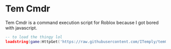 <h1>Tem Cmdr</h1>

Tem Cmdr is a command execution script for Roblox because I got bored with javascript.

```lua
-- to load the thingy lol
loadstring(game:HttpGet('https://raw.githubusercontent.com/ITemply/temCmdr/main/main.lua'))()
```
